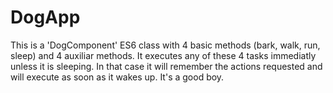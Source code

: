 # DogApp

This is a 'DogComponent' ES6 class with 4 basic methods (bark, walk, run, sleep) and 4 auxiliar methods. It executes any of these 4 tasks immediatly unless it is sleeping. In that case it will remember the actions requested and will execute as soon as it wakes up. It's a good boy.